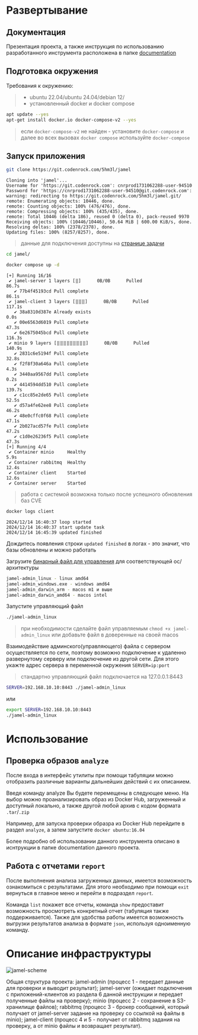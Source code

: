 # Развертывание

## Документация

Презентация проекта, а также инструкция по использованию разработанного инструмента расположена в папке [documentation](https://git.codenrock.com/sovkombank-securehack-1331/cnrprod1733496609-team-81653/jamel/-/tree/main/documentation?ref_type=heads)

## Подготовка окружения

Требования к окружению:

> - ubuntu 22.04/ubuntu 24.04/debian 12/
> - установленный docker и docker compose

```bash
apt update --yes
apt-get install docker.io docker-compose-v2 --yes
```

> если `docker-compose-v2` не найден - установите `docker-compose` и далее во всех вызовах `docker compose` используйте `docker-compose`

## Запуск приложения

```bash
git clone https://git.codenrock.com/5hm3l/jamel
```

```
Cloning into 'jamel'...
Username for 'https://git.codenrock.com': cnrprod1731062288-user-94510
Password for 'https://cnrprod1731062288-user-94510@git.codenrock.com':
warning: redirecting to https://git.codenrock.com/5hm3l/jamel.git/
remote: Enumerating objects: 10446, done.
remote: Counting objects: 100% (476/476), done.
remote: Compressing objects: 100% (435/435), done.
remote: Total 10446 (delta 186), reused 0 (delta 0), pack-reused 9970
Receiving objects: 100% (10446/10446), 50.64 MiB | 600.00 KiB/s, done.
Resolving deltas: 100% (2378/2378), done.
Updating files: 100% (8257/8257), done.
```

> данные для подключения доступны на [странице задачи](https://codenrock.com/contests/sovkombank-securehack/#/tasks/2206/6292)

```bash
cd jamel/
```

```bash
docker compose up -d
```

```
[+] Running 16/16
 ✔ jamel-server 1 layers [⣿]      0B/0B      Pulled                                                                                        86.7s
   ✔ 77b4f45193cd Pull complete                                                                                                            86.1s
 ✔ jamel-client 3 layers [⣿⣿⣿]      0B/0B      Pulled                                                                                     117.1s
   ✔ 38a8310d387e Already exists                                                                                                            0.0s
   ✔ 00e6563d6019 Pull complete                                                                                                            47.3s
   ✔ 6e2675045bcd Pull complete                                                                                                           116.3s
 ✔ minio 9 layers [⣿⣿⣿⣿⣿⣿⣿⣿⣿]      0B/0B      Pulled                                                                                      140.9s
   ✔ 2831c6e5194f Pull complete                                                                                                            32.8s
   ✔ f2f8f30a646a Pull complete                                                                                                             4.3s
   ✔ 3440aa9567dd Pull complete                                                                                                             0.2s
   ✔ 4414594dd510 Pull complete                                                                                                           139.7s
   ✔ c1cc85e2de65 Pull complete                                                                                                            52.5s
   ✔ d57a4fe62ee8 Pull complete                                                                                                            46.2s
   ✔ 48e0cffc0f68 Pull complete                                                                                                            47.1s
   ✔ 2b027acd57fe Pull complete                                                                                                            47.2s
   ✔ c1d0e26236f5 Pull complete                                                                                                            47.3s
[+] Running 4/4
 ✔ Container minio     Healthy                                                                                                              5.9s
 ✔ Container rabbitmq  Healthy                                                                                                             12.4s
 ✔ Container client    Started                                                                                                             12.6s
 ✔ Container server    Started
```

> работа с системой возможна только после успешного обновления баз CVE

```bash
docker logs client
```

```
2024/12/14 16:40:37 loop started
2024/12/14 16:40:37 start update task
2024/12/14 16:45:39 updated finished
```

Дождитесь появления строки `updated finished` в логах - это значит, что базы обновлены и можно работать

Загрузите [бинарный файл для управления](https://git.codenrock.com/sovkombank-securehack-1331/cnrprod1733496609-team-81653/jamel/-/releases) для соответствующей ос/архитектуры

```bash
jamel-admin_linux - linux amd64
jamel-admin_windows.exe - windows amd64
jamel-admin_darwin_arm - macos m1 и выше
jamel-admin_darwin_amd64 - macos intel
```

Запустите управляющий файл

```bash
./jamel-admin_linux

```

> при необходимости сделайте файл управляемым `chmod +x jamel-admin_linux` или добавьте файл в доверенные на своей macos

Взаимодействие админского(управляющего) файла с сервером осуществляется по сети, поэтому возможно подключение к удаленно развернутому серверу или подключение из другой сети. Для этого укажте адрес сервера в переменной окружения `SERVER=ip:port`

> стандартно управляющий файл подключается на 127.0.0.1:8443

```bash
SERVER=192.168.10.10:8443 ./jamel-admin_linux
```

или

```bash
export SERVER=192.168.10.10:8443
./jamel-admin_linux
```

# Использование

## Проверка образов `analyze`

После входа в интерфейс утилиты при помощи табуляции можно отобразить различные варианты дальнейших действий с их описанием.

Введя команду analyze Вы будете перемещены в следующее меню. 
На выбор можно проанализировать образ из Docker Hub, загруженный 
и доступный локально, а также другой любой архив с кодом формата `.tar`/`.zip`

Например, для запуска проверки образра из Docker Hub перейдите в раздел `analyze`, а затем запустите  `docker ubuntu:16.04`

Более подробно об использовании данного инструмента описано в иснтрукции в папке documentation данного проекта.

## Работа с отчетами `report`

После выполнения анализа загруженных данных, имеется возможность ознакомиться с результатами. Для этого необходимо при помощи `exit` вернуться в главное меню и перейти в подраздел `report`.

Команда `list` покажет все отчеты, команда `show` предоставит возможность просмотреть конкретный отчет (табуляция также поддерживается). Также для удобства работы имеется возможность выгрузки результатов анализа в формате `json`, используя одноименную команду.

# Описание инфраструктуры

![jamel-scheme](https://git.codenrock.com/sovkombank-securehack-1331/cnrprod1733496609-team-81653/jamel/-/blob/readme/documentation/jamel-scheme.png?ref_type=heads)

Общая структура проекта:
jamel-admin (процесс 1 - передает данные для проверки и выводит результат);
jamel-server (ожидает подключения с приложений-клиентов из раздела 6 данной инструкции и передает полученные файлы на проверку);
minio (процесс 2 - сохранение в S3-хранилище файлов);
rabbitmq (процесс 3 - брокер сообщений, который получает от jamel-server задание на проверку со ссылкой на файлы в minio);
jamel-client (процесс 4 и 5 - получает от rabbitmq задания на проверку, а от minio файлы и возвращает результат).

